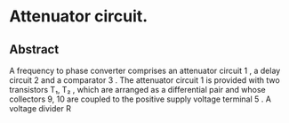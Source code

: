 # Attenuator circuit.

## Abstract
A frequency to phase converter comprises an attenuator circuit 1 , a delay circuit 2 and a comparator 3 . The attenuator circuit 1 is provided with two transistors T₁, T₂ , which are arranged as a differential pair and whose collectors 9, 10 are coupled to the positive supply voltage terminal 5 . A voltage divider R